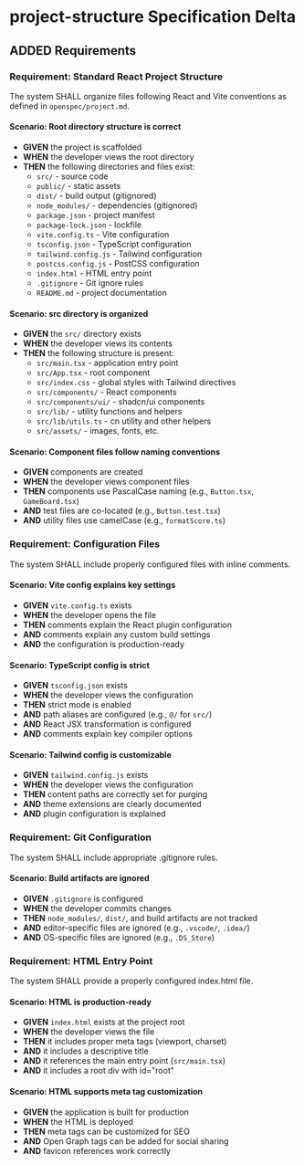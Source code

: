 # project-structure Specification Delta

## ADDED Requirements

### Requirement: Standard React Project Structure
The system SHALL organize files following React and Vite conventions as defined in `openspec/project.md`.

#### Scenario: Root directory structure is correct
- **GIVEN** the project is scaffolded
- **WHEN** the developer views the root directory
- **THEN** the following directories and files exist:
  - `src/` - source code
  - `public/` - static assets
  - `dist/` - build output (gitignored)
  - `node_modules/` - dependencies (gitignored)
  - `package.json` - project manifest
  - `package-lock.json` - lockfile
  - `vite.config.ts` - Vite configuration
  - `tsconfig.json` - TypeScript configuration
  - `tailwind.config.js` - Tailwind configuration
  - `postcss.config.js` - PostCSS configuration
  - `index.html` - HTML entry point
  - `.gitignore` - Git ignore rules
  - `README.md` - project documentation

#### Scenario: src directory is organized
- **GIVEN** the `src/` directory exists
- **WHEN** the developer views its contents
- **THEN** the following structure is present:
  - `src/main.tsx` - application entry point
  - `src/App.tsx` - root component
  - `src/index.css` - global styles with Tailwind directives
  - `src/components/` - React components
  - `src/components/ui/` - shadcn/ui components
  - `src/lib/` - utility functions and helpers
  - `src/lib/utils.ts` - cn utility and other helpers
  - `src/assets/` - images, fonts, etc.

#### Scenario: Component files follow naming conventions
- **GIVEN** components are created
- **WHEN** the developer views component files
- **THEN** components use PascalCase naming (e.g., `Button.tsx`, `GameBoard.tsx`)
- **AND** test files are co-located (e.g., `Button.test.tsx`)
- **AND** utility files use camelCase (e.g., `formatScore.ts`)

### Requirement: Configuration Files
The system SHALL include properly configured files with inline comments.

#### Scenario: Vite config explains key settings
- **GIVEN** `vite.config.ts` exists
- **WHEN** the developer opens the file
- **THEN** comments explain the React plugin configuration
- **AND** comments explain any custom build settings
- **AND** the configuration is production-ready

#### Scenario: TypeScript config is strict
- **GIVEN** `tsconfig.json` exists
- **WHEN** the developer views the configuration
- **THEN** strict mode is enabled
- **AND** path aliases are configured (e.g., `@/` for `src/`)
- **AND** React JSX transformation is configured
- **AND** comments explain key compiler options

#### Scenario: Tailwind config is customizable
- **GIVEN** `tailwind.config.js` exists
- **WHEN** the developer views the configuration
- **THEN** content paths are correctly set for purging
- **AND** theme extensions are clearly documented
- **AND** plugin configuration is explained

### Requirement: Git Configuration
The system SHALL include appropriate .gitignore rules.

#### Scenario: Build artifacts are ignored
- **GIVEN** `.gitignore` is configured
- **WHEN** the developer commits changes
- **THEN** `node_modules/`, `dist/`, and build artifacts are not tracked
- **AND** editor-specific files are ignored (e.g., `.vscode/`, `.idea/`)
- **AND** OS-specific files are ignored (e.g., `.DS_Store`)

### Requirement: HTML Entry Point
The system SHALL provide a properly configured index.html file.

#### Scenario: HTML is production-ready
- **GIVEN** `index.html` exists at the project root
- **WHEN** the developer views the file
- **THEN** it includes proper meta tags (viewport, charset)
- **AND** it includes a descriptive title
- **AND** it references the main entry point (`src/main.tsx`)
- **AND** it includes a root div with id="root"

#### Scenario: HTML supports meta tag customization
- **GIVEN** the application is built for production
- **WHEN** the HTML is deployed
- **THEN** meta tags can be customized for SEO
- **AND** Open Graph tags can be added for social sharing
- **AND** favicon references work correctly
